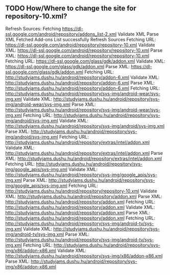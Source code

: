 TODO How/Where to change the site for repository-10.xml?
---
Refresh Sources:
  Fetching https://dl-ssl.google.com/android/repository/addons_list-2.xml
  Validate XML
  Parse XML
  Fetched Add-ons List successfully
  Refresh Sources
  Fetching URL: https://dl-ssl.google.com/android/repository/repository-10.xml
  Validate XML: https://dl-ssl.google.com/android/repository/repository-10.xml
  Parse XML:    https://dl-ssl.google.com/android/repository/repository-10.xml
  Fetching URL: https://dl-ssl.google.com/glass/gdk/addon.xml
  Validate XML: https://dl-ssl.google.com/glass/gdk/addon.xml
  Parse XML:    https://dl-ssl.google.com/glass/gdk/addon.xml
  Fetching URL: http://studyjams.dushu.hu/android/repository/addon-6.xml
  Validate XML: http://studyjams.dushu.hu/android/repository/addon-6.xml
  Parse XML:    http://studyjams.dushu.hu/android/repository/addon-6.xml
  Fetching URL: http://studyjams.dushu.hu/android/repository/sys-img/android-wear/sys-img.xml
  Validate XML: http://studyjams.dushu.hu/android/repository/sys-img/android-wear/sys-img.xml
  Parse XML:    http://studyjams.dushu.hu/android/repository/sys-img/android-wear/sys-img.xml
  Fetching URL: http://studyjams.dushu.hu/android/repository/sys-img/android/sys-img.xml
  Validate XML: http://studyjams.dushu.hu/android/repository/sys-img/android/sys-img.xml
  Parse XML:    http://studyjams.dushu.hu/android/repository/sys-img/android/sys-img.xml
  Fetching URL: http://studyjams.dushu.hu/android/repository/extras/intel/addon.xml
  Validate XML: http://studyjams.dushu.hu/android/repository/extras/intel/addon.xml
  Parse XML:    http://studyjams.dushu.hu/android/repository/extras/intel/addon.xml
  Fetching URL: http://studyjams.dushu.hu/android/repository/sys-img/google_apis/sys-img.xml
  Validate XML: http://studyjams.dushu.hu/android/repository/sys-img/google_apis/sys-img.xml
  Parse XML:    http://studyjams.dushu.hu/android/repository/sys-img/google_apis/sys-img.xml
  Fetching URL: http://studyjams.dushu.hu/android/repository/repository-10.xml
  Validate XML: http://studyjams.dushu.hu/android/repository/addon.xml
  Parse XML:    http://studyjams.dushu.hu/android/repository/addon.xml
  Fetching URL: http://studyjams.dushu.hu/android/repository/addon.xml
  Validate XML: http://studyjams.dushu.hu/android/repository/addon.xml
  Parse XML:    http://studyjams.dushu.hu/android/repository/addon.xml
  Fetching URL: http://studyjams.dushu.hu/android/repository/sys-img/android-tv/sys-img.xml
  Validate XML: http://studyjams.dushu.hu/android/repository/sys-img/android-tv/sys-img.xml
  Parse XML:    http://studyjams.dushu.hu/android/repository/sys-img/android-tv/sys-img.xml
  Fetching URL: http://studyjams.dushu.hu/android/repository/sys-img/x86/addon-x86.xml
  Validate XML: http://studyjams.dushu.hu/android/repository/sys-img/x86/addon-x86.xml
  Parse XML:    http://studyjams.dushu.hu/android/repository/sys-img/x86/addon-x86.xml

